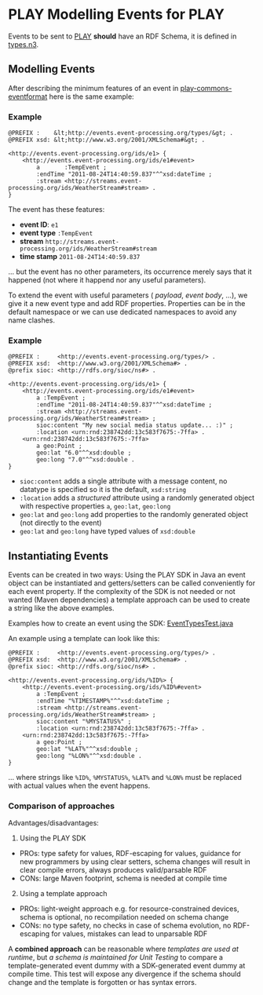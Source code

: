 PLAY Modelling Events for PLAY
==============================
Events to be sent to [PLAY](http://www.play-project.eu/) **should** have an RDF Schema, it is defined in [types.n3](src/main/resources/types.n3).

Modelling Events
-----------------
After describing the minimum features of an event in [play-commons-eventformat](https://github.com/play-project/play-commons/tree/master/play-commons-eventformat/) here is the same example:

### Example
```
@PREFIX :    &lt;http://events.event-processing.org/types/&gt; .
@PREFIX xsd: &lt;http://www.w3.org/2001/XMLSchema#&gt; .

<http://events.event-processing.org/ids/e1> {
    <http://events.event-processing.org/ids/e1#event>
        a       :TempEvent ;
        :endTime "2011-08-24T14:40:59.837"^^xsd:dateTime ;
        :stream <http://streams.event-processing.org/ids/WeatherStream#stream> .
}
```

The event has these features:

* **event ID**: `e1`
* **event type** `:TempEvent`
* **stream** `http://streams.event-processing.org/ids/WeatherStream#stream`
* **time stamp** `2011-08-24T14:40:59.837`

... but the event has no other parameters, its occurrence merely says that it happened (not where it happend nor any useful parameters).

To extend the event with useful parameters ( *payload*, *event body*, ...), we give it a new event type and add RDF properties. Properties can be in the default namespace or we can use dedicated namespaces to avoid any name clashes.

### Example
```
@PREFIX :     <http://events.event-processing.org/types/> .
@PREFIX xsd:  <http://www.w3.org/2001/XMLSchema#> .
@prefix sioc: <http://rdfs.org/sioc/ns#> .

<http://events.event-processing.org/ids/e1> {
    <http://events.event-processing.org/ids/e1#event>
        a :TempEvent ;
        :endTime "2011-08-24T14:40:59.837"^^xsd:dateTime ;
        :stream <http://streams.event-processing.org/ids/WeatherStream#stream> ;
		sioc:content "My new social media status update... :)" ;
		:location <urn:rnd:238742dd:13c583f7675:-7ffa> .
    <urn:rnd:238742dd:13c583f7675:-7ffa>
        a geo:Point ;
        geo:lat "6.0"^^xsd:double ;
        geo:long "7.0"^^xsd:double .
}
```

* `sioc:content` adds a single attribute with a message content, no datatype is specified so it is the default, `xsd:string`
* `:location` adds a *structured* attribute using a randomly generated object with respective properties `a`, `geo:lat`, `geo:long`
* `geo:lat` and `geo:long` add properties to the randomly generated object (not directly to the event)
* `geo:lat` and `geo:long` have typed values of `xsd:double`


Instantiating Events
--------------------
Events can be created in two ways: Using the PLAY SDK in Java an event object can be instantiated and getters/setters can be called conveniently for each event property. If the complexity of the SDK is not needed or not wanted (Maven dependencies) a template approach can be used to create a string like the above examples.

Examples how to create an event using the SDK: <a href="src/test/java/eu/play_project/platformservices/eventformat/EventTypesTest.java">EventTypesTest.java</a>

An example using a template can look like this:

```
@PREFIX :     <http://events.event-processing.org/types/> .
@PREFIX xsd:  <http://www.w3.org/2001/XMLSchema#> .
@prefix sioc: <http://rdfs.org/sioc/ns#> .

<http://events.event-processing.org/ids/%ID%> {
    <http://events.event-processing.org/ids/%ID%#event>
        a :TempEvent ;
        :endTime "%TIMESTAMP%"^^xsd:dateTime ;
        :stream <http://streams.event-processing.org/ids/WeatherStream#stream> ;
		sioc:content "%MYSTATUS%" ;
		:location <urn:rnd:238742dd:13c583f7675:-7ffa> .
    <urn:rnd:238742dd:13c583f7675:-7ffa>
        a geo:Point ;
        geo:lat "%LAT%"^^xsd:double ;
        geo:long "%LON%"^^xsd:double .
}
```

... where strings like `%ID%`, `%MYSTATUS%`, `%LAT%` and `%LON%` must be replaced with actual values when the event happens.

### Comparison of approaches

Advantages/disadvantages:

1. Using the PLAY SDK
 * PROs: type safety for values, RDF-escaping for values, guidance for new programmers by using clear setters, schema changes will result in clear compile errors, always produces valid/parsable RDF
 * CONs: large Maven footprint, schema is needed at compile time
2. Using a template approach
 * PROs: light-weight approach e.g. for resource-constrained devices, schema is optional, no recompilation needed on schema change
 * CONs: no type safety, no checks in case of schema evolution, no RDF-escaping for values, mistakes can lead to unparsable RDF

A **combined approach** can be reasonable where *templates are used at runtime*, but *a schema is maintained for Unit Testing* to compare a template-generated event dummy with a SDK-generated event dummy at compile time. This test will expose any divergence if the schema should change and the template is forgotten or has syntax errors.

